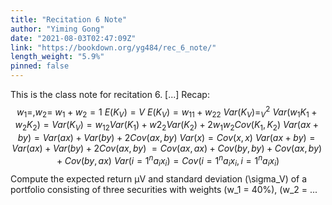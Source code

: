 ```yaml
---
title: "Recitation 6 Note"
author: "Yiming Gong"
date: "2021-08-03T02:47:09Z"
link: "https://bookdown.org/yg484/rec_6_note/"
length_weight: "5.9%"
pinned: false
---
```


This is the class note for recitation 6. [...] Recap: $$
w_1 = ,w_2 = \
w_1 + w_2 = 1\
E(K_V) = V \
E(K_V) = w_11 + w_22 \
Var(K_V) = ^2_V \
Var(w_1K_1 + w_2K_2) = Var(K_V) = w_12Var(K_1)+w2_2Var(K_2)+2w_1w_2Cov(K_1,K_2)\
Var(ax+by) = Var(ax) + Var(by) + 2Cov(ax, by) \
Var(x) = Cov(x,x) \
Var(ax+by) = Var(ax) + Var(by) + 2Cov(ax, by) \
=Cov(ax,ax)+Cov(by,by) + Cov(ax, by) + Cov(by,ax)\
Var({i=1}^n a_ix_i) = Cov({i=1}^na_ix_i, {i=1}^na_ix_i) $$ Compute the expected return μV and standard deviation \(\sigma_V\) of a portfolio
consisting of three securities with weights \(w_1 = 40\%\), \(w_2 = ...
